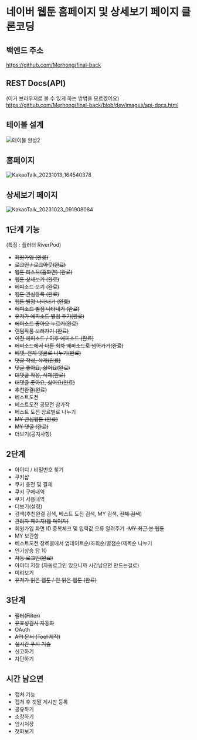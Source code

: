# 네이버 웹툰 홈페이지 및 상세보기 페이지 클론코딩


## 백엔드 주소
https://github.com/Merhong/final-back

## REST Docs(API)
(이거 브라우저로 볼 수 있게 하는 방법을 모르겠어요)
https://github.com/Merhong/final-back/blob/dev/images/api-docs.html

## 테이블 설계
![테이블 완성2](https://github.com/Merhong/final-front/assets/135561696/3808da60-69a9-43b4-9804-7c4bae645d43)


## 홈페이지

![KakaoTalk_20231013_164540378](https://github.com/Merhong/toy-front/assets/78343061/fbb6813f-84a7-42a0-811a-86e925785d12)

## 상세보기 페이지

![KakaoTalk_20231023_091908084](https://github.com/Merhong/toy-front/assets/78343061/01cf3707-c296-4eab-81f5-749e0aede679)

## 1단계 기능

(특징 : 플러터 RiverPod)

- ~~회원가입 (완료)~~
- ~~로그인 / 로그아웃(완료)~~
- ~~웹툰 리스트(홈화면) (완료)~~
- ~~웹툰 상세보기 (완료)~~
- ~~에피소드 보기 (완료)~~
- ~~웹툰 관심등록 (완료)~~
- ~~웹툰 별점 나타내기 (완료)~~
- ~~에피소드 별점 나타내기 (완료)~~
- ~~유저가 에피소드 별점 주기(완료)~~
- ~~에피소드 좋아요 누르기(완료)~~
- ~~랜덤작품 보러가기 (완료)~~
- ~~이전 에피소드 / 이후 에피소드 (완료)~~
- ~~에피소드에서 다른 회차 에피소드로 넘어가기(완료)~~
- ~~베댓, 전체 댓글로 나누기(완료)~~
- ~~댓글 작성, 삭제(완료)~~
- ~~댓글 좋아요, 싫어요(완료)~~
- ~~대댓글 작성, 삭제(완료)~~
- ~~대댓글 좋아요, 싫어요(완료)~~
- ~~추천완결(완료)~~
- 베스트도전
- 베스트도전 공모전 참가작
- 베스트 도전 장르별로 나누기
- ~~MY 관심웹툰 (완료)~~
- ~~MY 댓글 (완료)~~
- 더보기(공지사항)

## 2단계

- 아이디 / 비밀번호 찾기
- 쿠키샵
- 쿠키 충전 및 결제
- 쿠키 구매내역
- 쿠키 사용내역
- 더보기(설정)
- 검색(추천완결 검색, 베스트 도전 검색, MY 검색, ~~전체 검색~~)
- ~~관리자 페이지(웹 페이지)~~
- 회원가입 화면 ID 중복체크 및 입력값 오류 알려주기
-~~MY 최근 본 웹툰~~
- MY 보관함
- 베스트도전 장르별에서 업데이트순/조회순/별점순/제목순 나누기
- 인기상승 탑 10
- ~~자동 로그인(완료)~~
- 아이디 저장 (자동로그인 있으니까 시간남으면 만드는걸로)
- 미리보기
- ~~유저가 읽은 웹툰 / 안 읽은 웹툰 (완료)~~
  
## 3단계
- ~~필터(Filter)~~
- ~~유효성검사 자동화~~
- OAuth
- ~~API 문서 (Tool 제작)~~
- ~~실시간 푸시 기술~~
- 신고하기
- 차단하기
  
## 시간 남으면
- 캡쳐 기능
- 캡쳐 후 겟짤 게시판 등록
- 공유하기
- 소장하기
- 임시저장
- 첫화보기
